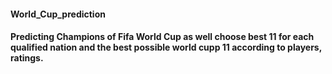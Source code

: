 #### World_Cup_prediction
#### Predicting Champions of Fifa World Cup as well choose best 11 for each qualified nation and the best possible world cupp 11 according to players, ratings.
